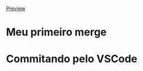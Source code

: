 [Preview](https://pedroaloonso.github.io/Digital-College-FullStack/Aula10/index.html)

# Meu primeiro merge

# Commitando pelo VSCode